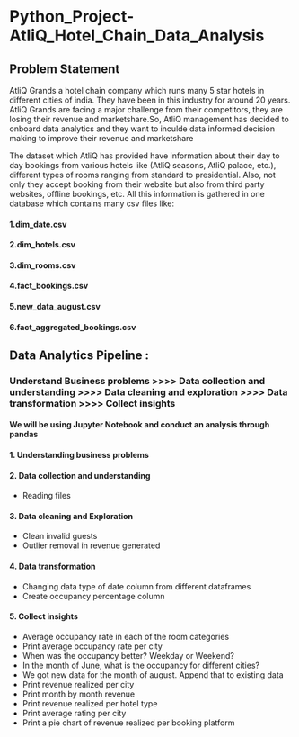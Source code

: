 # Python_Project-AtliQ_Hotel_Chain_Data_Analysis

## Problem Statement 

AtliQ Grands a hotel chain company which runs many 5 star hotels in different cities of india. They have been in this industry for around 20 years. AtliQ Grands are facing a major challenge from their competitors, they are losing their revenue and marketshare.So, AtliQ management has decided to onboard data analytics and they want to inculde data informed decision making to improve their revenue and marketshare

The dataset which AtliQ has provided have information about their day to day bookings from various hotels like (AtliQ seasons, AtliQ palace, etc.), different types of rooms ranging from standard to presidential. Also, not only they accept booking from their website but also from third party websites, offline bookings, etc. All this information is gathered in one database which contains many csv files like:

#### 1.dim_date.csv
#### 2.dim_hotels.csv
#### 3.dim_rooms.csv
#### 4.fact_bookings.csv
#### 5.new_data_august.csv
#### 6.fact_aggregated_bookings.csv

## Data Analytics Pipeline : 

###  Understand Business problems >>>> Data collection and understanding >>>> Data cleaning and exploration >>>> Data transformation >>>> Collect insights

#### We will be using Jupyter Notebook and conduct an analysis through pandas 

#### 1. Understanding business problems 

#### 2. Data collection and understanding 
-    Reading files 
        
#### 3. Data cleaning and Exploration 
-    Clean invalid guests
-    Outlier removal in revenue generated
  
#### 4. Data transformation 
-    Changing data type of date column from different dataframes
-    Create occupancy percentage column
  
#### 5. Collect insights 
-    Average occupancy rate in each of the room categories
-    Print average occupancy rate per city
-    When was the occupancy better? Weekday or Weekend?
-    In the month of June, what is the occupancy for different cities?
-    We got new data for the month of august. Append that to existing data
-    Print revenue realized per city
-    Print month by month revenue
-    Print revenue realized per hotel type
-    Print average rating per city
-    Print a pie chart of revenue realized per booking platform

